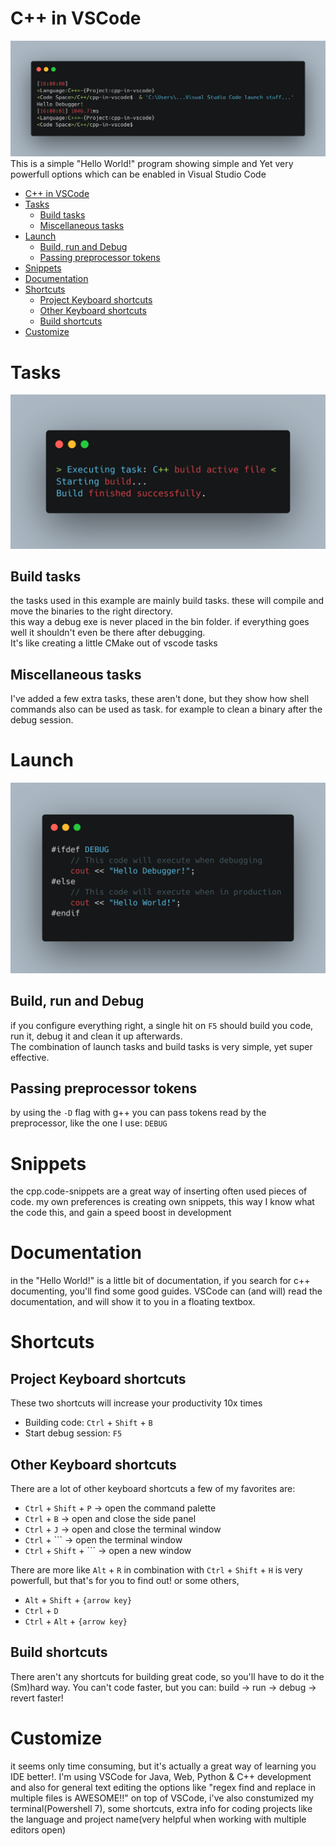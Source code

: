 # C++ in VSCode
![Hello Debugger!](./assets/HelloDebug.png)
This is a simple "Hello World!" program showing simple and Yet very powerfull options which can be enabled in Visual Studio Code

- [C++ in VSCode](#c-in-vscode)
- [Tasks](#tasks)
  - [Build tasks](#build-tasks)
  - [Miscellaneous tasks](#miscellaneous-tasks)
- [Launch](#launch)
  - [Build, run and Debug](#build-run-and-debug)
  - [Passing preprocessor tokens](#passing-preprocessor-tokens)
- [Snippets](#snippets)
- [Documentation](#documentation)
- [Shortcuts](#shortcuts)
  - [Project Keyboard shortcuts](#project-keyboard-shortcuts)
  - [Other Keyboard shortcuts](#other-keyboard-shortcuts)
  - [Build shortcuts](#build-shortcuts)
- [Customize](#customize)


# Tasks
![Succesfull Build](assets/SuccesfullBuild.png)
## Build tasks
the tasks used in this example are mainly build tasks. these will compile and move the binaries to the right directory.  
this way a debug exe is never placed in the bin folder. if everything goes well it shouldn't even be there after debugging.  
It's like creating a little CMake out of vscode tasks
## Miscellaneous tasks
I've added a few extra tasks, these aren't done, but they show how shell commands also can be used as task. for example to clean a binary after the debug session. 

# Launch
![Debug Token](assets/DebugToken.png)
## Build, run and Debug
if you configure everything right, a single hit on `F5` should build you code, run it, debug it and clean it up afterwards.  
The combination of launch tasks and build tasks is very simple, yet super effective.
## Passing preprocessor tokens
by using the `-D` flag with g++ you can pass tokens read by the preprocessor, like the one I use: `DEBUG`
# Snippets
the cpp.code-snippets are a great way of inserting often used pieces of code.
my own preferences is creating own snippets, this way I know what the code this, and gain a speed boost in development
# Documentation
in the "Hello World!" is a little bit of documentation, if you search for c++ documenting, you'll find some good guides.
VSCode can (and will) read the documentation, and will show it to you in a floating textbox.
# Shortcuts
## Project Keyboard shortcuts
These two shortcuts will increase your productivity 10x times  
- Building code: `Ctrl` + `Shift` + `B`  
- Start debug session: `F5`
## Other Keyboard shortcuts
There are a lot of other keyboard shortcuts
a few of my favorites are:
- `Ctrl` + `Shift` + `P` -> open the command palette  
- `Ctrl` + `B` -> open and close the side panel  
- `Ctrl` + `J` -> open and close the terminal window  
- `Ctrl` + `\`` -> open the terminal window  
- `Ctrl` + `Shift` + `\`` -> open a new window  

There are more like `Alt` + `R` in combination with `Ctrl` + `Shift` + `H` is very powerfull, but that's for you to find out!
or some others, 
- `Alt` + `Shift` + `{arrow key}`
- `Ctrl` + `D`
- `Ctrl` + `Alt` + `{arrow key}`

## Build shortcuts
There aren't any shortcuts for building great code, so you'll have to do it the (Sm)hard way.
You can't code faster, but you can: build -> run -> debug -> revert faster!
# Customize
it seems only time consuming, but it's actually a great way of learning you IDE better!.
I'm using VSCode for Java, Web, Python & C++ development and also for general text editing  the options like "regex find and replace in multiple files is AWESOME!!" 
on top of VSCode, i've also constumized my terminal(Powershell 7), some shortcuts, extra info for coding projects like the language and project name(very helpful when working with multiple editors open)